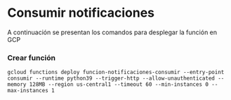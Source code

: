 # Consumir notificaciones

A continuación se presentan los comandos para desplegar la función en GCP

### Crear función

`
gcloud functions deploy funcion-notificaciones-consumir --entry-point consumir --runtime python39 --trigger-http --allow-unauthenticated --memory 128MB --region us-central1 --timeout 60 --min-instances 0 --max-instances 1
`